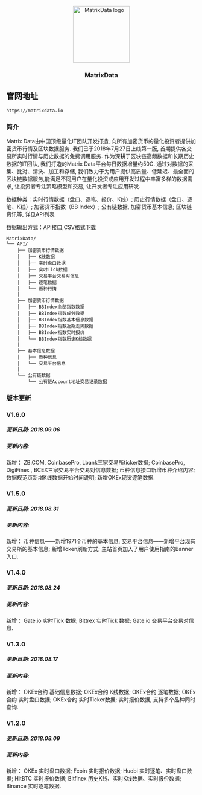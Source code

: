 <p align="center">
  <a href="https://matrixdata.io">
    <img src="https://matrixdata.io/assets/images/p_nav_logo.svg" alt="MatrixData logo" width=150 height=150>
  </a>

  <h3 align="center">MatrixData</h3>
</p>

## 官网地址

`https://matrixdata.io`

### 简介
<p>
Matrix Data由中国顶级量化IT团队开发打造, 向所有加密货币的量化投资者提供加密货币行情及区块数据服务. 我们已于2018年7月27日上线第一版, 首期提供各交易所实时行情与历史数据的免费调用服务.  作为深耕于区块链高频数据和长期历史数据的IT团队, 我们打造的Matrix Data平台每日数据增量约50G. 通过对数据的采集、比对、清洗、加工和存储, 我们致力于为用户提供高质量、低延迟、最全面的区块链数据服务,能满足不同用户在量化投资或应用开发过程中丰富多样的数据需求, 让投资者专注策略模型和交易, 让开发者专注应用研发. 
  </p>
<p>
数据种类：实时行情数据（盘口、逐笔、报价、K线）; 历史行情数据（盘口、逐笔、K线）; 加密货币指数（BB Index）; 公有链数据, 加密货币基本信息; 区块链资讯等, 详见API列表
  </p>
  <p>
数据输出方式：API接口;CSV格式下载
 </p>

```
MatrixData/
└── API/
    ├── 加密货币行情数据
    │   ├── K线数据
    │   ├── 实时盘口数据 
    │   ├── 实时Tick数据  
    │   ├── 交易平台交易对信息 
    │   ├── 逐笔数据
    │   └── 币种行情
    |
    ├── 加密货币行情数据
    │   ├── BBIndex全部指数数据
    │   ├── BBIndex指数成分数据
    │   ├── BBIndex指数基本信息数据 
    │   ├── BBIndex指数近期走势数据
    │   ├── BBIndex指数实时报价
    │   └── BBIndex指数历史K线数据
    |
    ├── 基本信息数据
    │   ├── 币种信息
    │   └── 交易平台信息
    |
    └── 公有链数据
        └── 公有链Account地址交易记录数据
```

### 版本更新

### V1.6.0
##### 更新日期: 2018.09.06
##### 更新内容:
新增：
ZB.COM, CoinbasePro, Lbank三家交易所ticker数据;
CoinbasePro, DigiFinex , BCEX三家交易平台交易对信息数据;
币种信息接口新增币种介绍内容;
数据规范页新增K线数据开始时间说明;
新增OKEx现货逐笔数据. 

### V1.5.0
##### 更新日期: 2018.08.31
##### 更新内容:
新增：
币种信息——新增1971个币种的基本信息;
交易平台信息——新增平台现有交易所的基本信息;
新增Token刷新方式;
主站首页加入了用户使用指南的Banner入口. 

### V1.4.0
##### 更新日期: 2018.08.24
##### 更新内容:
新增：
Gate.io 实时Tick 数据;
Bittrex 实时Tick 数据;
Gate.io 交易平台交易对信息.  

### V1.3.0 
##### 更新日期: 2018.08.17
##### 更新内容:
新增：
OKEx合约 基础信息数据;
OKEx合约 K线数据;
OKEx合约 逐笔数据;
OKEx合约 实时盘口数据;
OKEx合约 实时Ticker数据;
实时报价数据, 支持多个品种同时查询. 

### V1.2.0 
##### 更新日期: 2018.08.09
##### 更新内容:
新增：
OKEx 实时盘口数据;
Fcoin 实时报价数据;
Huobi 实时逐笔、实时盘口数据;
HitBTC 实时报价数据;
Bitfinex 历史K线、实时K线数据、实时报价数据;
Binance 实时逐笔数据. 



